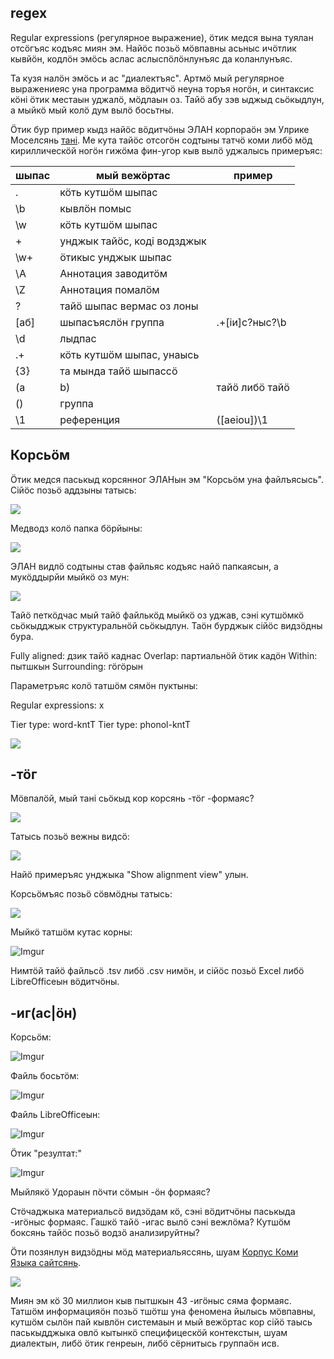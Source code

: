## regex

Regular expressions (регулярное выражение), ӧтик медся вына туялан отсӧгъяс кодъяс миян эм. Найӧс позьӧ мӧвпавны асьныс ичӧтлик кывйӧн, кодлӧн эмӧсь аслас аслыспӧлӧнлунъяс да коланлунъяс.

Та кузя налӧн эмӧсь и ас "диалектъяс". Артмӧ мый регулярное выражениеяс уна программа вӧдитчӧ неуна торъя ногӧн, и синтаксис кӧні ӧтик местаын уджалӧ, мӧдлаын оз. Тайӧ абу зэв ыджыд сьӧкыдлун, а мыйкӧ мый колӧ дум вылӧ босьтны.

Ӧтик бур пример кыдз найӧс вӧдитчӧны ЭЛАН корпораӧн эм Улрике Моселсянь [тані](https://tla.mpi.nl/wp-content/uploads/2011/12/Searches_in_ELAN_with_regular_expressions.pdf). Ме кута тайӧс отсогӧн содтыны татчӧ коми либӧ мӧд кириллическӧй ногӧн гижӧма фин-угор кыв вылӧ уджалысь примеръяс:

| шыпас | мый вежӧртас                | пример         |
|-------|-----------------------------|----------------|
| .     | кӧть кутшӧм шыпас           |                |
| \b    | кывлӧн помыс                |                |
| \w    | кӧть кутшӧм шыпас           |                |
| +     | унджык тайӧс, коді водзджык |                |
| \w+   | ӧтикыс унджык шыпас         |                |
| \A   | Аннотация заводитӧм         |                |
| \Z   | Аннотация помалӧм         |                |
| ?     | тайӧ шыпас вермас оз лоны   |                |
| [аб]  | шыпасъяслӧн группа          | .+[іи]с?ныс?\b |
| \\d  | лыдпас          |                   |
| .+    | кӧть кутшӧм шыпас, унаысь   |                |
| {3}   | та мында тайӧ шыпассӧ       |                |
| (a|b) | тайӧ либӧ тайӧ              | (а|о|у|ӧ|е|и)  |
| ()    | группа                      |                |
| \1    | референция                  | ([aeiou])\1    |

## Корсьӧм

Ӧтик медся паськыд корсянног ЭЛАНын эм "Корсьӧм уна файлъясысь". Сійӧс позьӧ аддзыны татысь:

![](http://i.imgur.com/6MOsqVs.png)

Медводз колӧ папка бӧрйыны:

![](http://i.imgur.com/s3hNm6n.png)

ЭЛАН видлӧ содтыны став файльяс кодъяс найӧ папкаясын, а мукӧддырйи мыйкӧ оз мун:

![](http://i.imgur.com/DzlendB.png)

Тайӧ петкӧдчас мый тайӧ файлькӧд мыйкӧ оз уджав, сэні кутшӧмкӧ сьӧкыдджык структуральнӧй сьӧкыдлун. Таӧн бурджык сійӧс видзӧдны бура.

Fully aligned: дзик тайӧ каднас
Overlap: партиальнӧй ӧтик кадӧн
Within: пытшкын
Surrounding: гӧгӧрын

Параметръяс колӧ татшӧм сямӧн пуктыны:

Regular expressions: x

Tier type: word-kntT
Tier type: phonol-kntT

![](http://i.imgur.com/0PQLiQ8.png)

## -тӧг

Мӧвпалӧй, мый тані сьӧкыд кор корсянь -тӧг -формаяс?

![](http://i.imgur.com/CYxWIus.png)

Татысь позьӧ вежны видсӧ:

![](http://i.imgur.com/k4RFdTG.png)

Найӧ примеръяс унджыка "Show alignment view" улын.

Корсьӧмъяс позьӧ сӧвмӧдны татысь:

![](http://i.imgur.com/lYc2FxR.png)

Мыйкӧ татшӧм кутас корны:

![Imgur](http://i.imgur.com/AIiGHpH.png)

Нимтӧй тайӧ файльсӧ .tsv либӧ .csv нимӧн, и сійӧс позьӧ Excel либӧ LibreOfficeын вӧдитчӧны.

## -иг(ас|ӧн)

Корсьӧм:

![Imgur](http://i.imgur.com/lHdtUxA.png)

Файль босьтӧм:

![Imgur](http://i.imgur.com/gvDlCS5.png)

Файль LibreOfficeын:

![Imgur](http://i.imgur.com/ogumsvc.png)

Ӧтик "резултат:"

![Imgur](http://i.imgur.com/XemXQt6.png)

Мыйлякӧ Удораын пӧчти сӧмын -ӧн формаяс?

Стӧчаджыка материальсӧ видзӧдам кӧ, сэні вӧдитчӧны паськыда -игӧныс формаяс. Гашкӧ тайӧ -игас вылӧ сэні вежлӧма? Кутшӧм боксянь тайӧс позьӧ водзӧ анализируйтны?

Ӧти позянлун видзӧдны мӧд материальяссянь, шуам [Корпус Коми Языка сайтсянь](http://komicorpora.ru/).

![](http://i.imgur.com/MAIncHl.png)

Миян эм кӧ 30 миллион кыв пытшкын 43 -игӧныс сяма формаяс. Татшӧм информацияӧн позьӧ тшӧтш уна феномена йылысь мӧвпавны, кутшӧм сылӧн пай кывлӧн системаын и мый вежӧртас кор сійӧ таысь паськыдджыка овлӧ кытынкӧ специфицескӧй контекстын, шуам диалектын, либӧ ӧтик генреын, либӧ сёрнитысь группаӧн исв.
